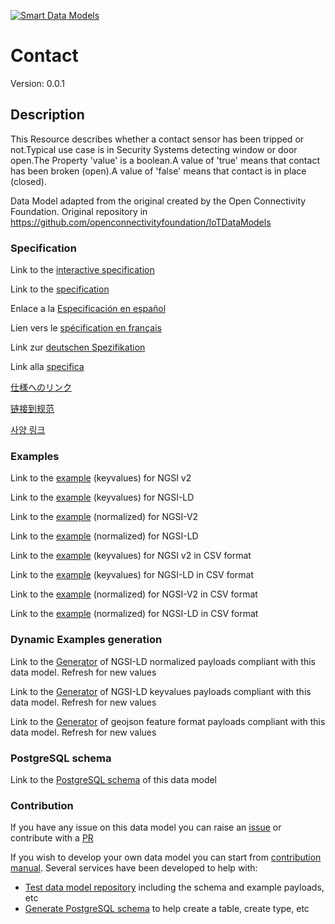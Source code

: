 [![Smart Data Models](https://smartdatamodels.org/wp-content/uploads/2022/01/SmartDataModels_logo.png "Logo")](https://smartdatamodels.org)
# Contact
Version: 0.0.1

## Description 

This Resource describes whether a contact sensor has been tripped or not.Typical use case is in Security Systems detecting window or door open.The Property 'value' is a boolean.A value of 'true' means that contact has been broken (open).A value of 'false' means that contact is in place (closed).

Data Model adapted from the original created by the Open Connectivity Foundation. Original repository in https://github.com/openconnectivityfoundation/IoTDataModels
### Specification

Link to the [interactive specification](https://swagger.lab.fiware.org/?url=https://smart-data-models.github.io/dataModel.OCF/Contact/swagger.yaml)

Link to the [specification](https://github.com/smart-data-models/dataModel.OCF/blob/master/Contact/doc/spec.md)

Enlace a la [Especificación en español](https://github.com/smart-data-models/dataModel.OCF/blob/master/Contact/doc/spec_ES.md)

Lien vers le [spécification en français](https://github.com/smart-data-models/dataModel.OCF/blob/master/Contact/doc/spec_FR.md)

Link zur [deutschen Spezifikation](https://github.com/smart-data-models/dataModel.OCF/blob/master/Contact/doc/spec_DE.md)

Link alla [specifica](https://github.com/smart-data-models/dataModel.OCF/blob/master/Contact/doc/spec_IT.md)

[仕様へのリンク](https://github.com/smart-data-models/dataModel.OCF/blob/master/Contact/doc/spec_JA.md)

[链接到规范](https://github.com/smart-data-models/dataModel.OCF/blob/master/Contact/doc/spec_ZH.md)

[사양 링크](https://github.com/smart-data-models/dataModel.OCF/blob/master/Contact/doc/spec_KO.md)
### Examples

Link to the [example](https://smart-data-models.github.io/dataModel.OCF/Contact/examples/example.json) (keyvalues) for NGSI v2

Link to the [example](https://smart-data-models.github.io/dataModel.OCF/Contact/examples/example.jsonld) (keyvalues) for NGSI-LD

Link to the [example](https://smart-data-models.github.io/dataModel.OCF/Contact/examples/example-normalized.json) (normalized) for NGSI-V2

Link to the [example](https://smart-data-models.github.io/dataModel.OCF/Contact/examples/example-normalized.jsonld) (normalized) for NGSI-LD

Link to the [example](https://github.com/smart-data-models/dataModel.OCF/blob/master/Contact/examples/example.json.csv) (keyvalues) for NGSI v2 in CSV format

Link to the [example](https://github.com/smart-data-models/dataModel.OCF/blob/master/Contact/examples/example.jsonld.csv) (keyvalues) for NGSI-LD in CSV format

Link to the [example](https://github.com/smart-data-models/dataModel.OCF/blob/master/Contact/examples/example-normalized.json.csv) (normalized) for NGSI-V2 in CSV format

Link to the [example](https://github.com/smart-data-models/dataModel.OCF/blob/master/Contact/examples/example-normalized.jsonld.csv) (normalized) for NGSI-LD in CSV format
### Dynamic Examples generation

Link to the [Generator](https://smartdatamodels.org/extra/ngsi-ld_generator.php?schemaUrl=https://raw.githubusercontent.com/smart-data-models/dataModel.OCF/master/Contact/schema.json&email=info@smartdatamodels.org) of NGSI-LD normalized payloads compliant with this data model. Refresh for new values

Link to the [Generator](https://smartdatamodels.org/extra/ngsi-ld_generator_keyvalues.php?schemaUrl=https://raw.githubusercontent.com/smart-data-models/dataModel.OCF/master/Contact/schema.json&email=info@smartdatamodels.org) of NGSI-LD keyvalues payloads compliant with this data model. Refresh for new values

Link to the [Generator](https://smartdatamodels.org/extra/geojson_features_generator.php?schemaUrl=https://raw.githubusercontent.com/smart-data-models/dataModel.OCF/master/Contact/schema.json&email=info@smartdatamodels.org) of geojson feature format payloads compliant with this data model. Refresh for new values
### PostgreSQL schema

Link to the [PostgreSQL schema](https://github.com/smart-data-models/dataModel.OCF/blob/master/Contact/schema.sql) of this data model
### Contribution

 If you have any issue on this data model you can raise an [issue](https://github.com/smart-data-models/dataModel.OCF/issues)  or contribute with a [PR](https://github.com/smart-data-models/dataModel.OCF/pulls)

 If you wish to develop your own data model you can start from [contribution manual](https://bit.ly/contribution_manual). Several services have been developed to help with: 
 - [Test data model repository](https://smartdatamodels.org/index.php/data-models-contribution-api/) including the schema and example payloads, etc
 - [Generate PostgreSQL schema](https://smartdatamodels.org/index.php/sql-service/) to help create a table, create type, etc